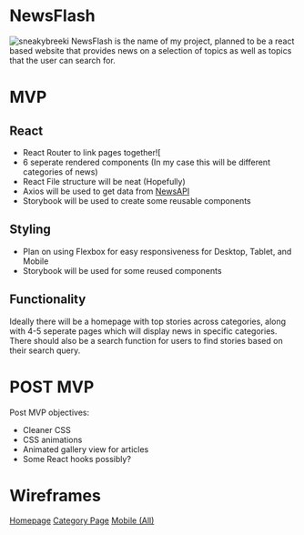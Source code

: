 # NewsFlash

![sneakybreeki](https://media.giphy.com/media/29LhYccMwggSI/giphy.gif)
NewsFlash is the name of my project, planned to be a react based website that provides news on a selection of topics as well as topics that the user can search for.

# MVP

## React

- React Router to link pages together![
- 6 seperate rendered components (In my case this will be different categories of news)
- React File structure will be neat (Hopefully)
- Axios will be used to get data from [NewsAPI](https://newsapi.org/)
- Storybook will be used to create some reusable components

## Styling

- Plan on using Flexbox for easy responsiveness for Desktop, Tablet, and Mobile
- Storybook will be used for some reused components

## Functionality

Ideally there will be a homepage with top stories across categories, along with 4-5 seperate pages which will display news in specific categories. There should also be a search function for users to find stories based on their search query.

# POST MVP

Post MVP objectives:

- Cleaner CSS
- CSS animations
- Animated gallery view for articles
- Some React hooks possibly?

# Wireframes

[Homepage](https://wireframe.cc/q1i61G)
[Category Page](https://wireframe.cc/FjB1MX)
[Mobile (All)](https://wireframe.cc/8a)
